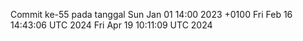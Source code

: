 Commit ke-55 pada tanggal Sun Jan 01 14:00 2023 +0100
Fri Feb 16 14:43:06 UTC 2024
Fri Apr 19 10:11:09 UTC 2024
